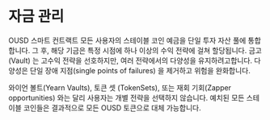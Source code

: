 # 자금 관리

OUSD 스마트 컨트랙트 모든 사용자의 스테이블 코인 예금을 단일 투자 자산 풀에 통합합니다. 그 후, 해당 기금은 특정 시점에 하나 이상의 수익 전략에 걸쳐 할당됩니다. 금고\(Vault\) 는 고수익 전략을 선호하지만, 여러 전략에서의 다양성을 유지하려고합니다. 다양성은 단일 장애 지점\(single points of failures\) 을 제거하고 위험을 완화합니다.

와이언 볼트\(Yearn Vaults\), 토큰 셋 \(TokenSets\), 또는 재회 기회\(Zapper opportunities\) 와는 달리 사용자는 개별 전략을 선택하지 않습니다. 예치된 모든 스테이블 코인들은 결과적으로 모든 OUSD 토큰으로 대체 가능합니다.

